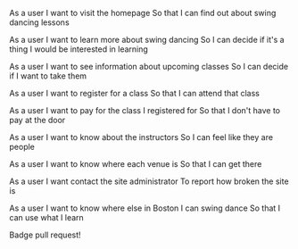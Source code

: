 As a user
I want to visit the homepage
So that I can find out about swing dancing lessons

As a user
I want to learn more about swing dancing
So I can decide if it's a thing I would be interested in learning

As a user
I want to see information about upcoming classes
So I can decide if I want to take them

As a user
I want to register for a class
So that I can attend that class

As a user
I want to pay for the class I registered for
So that I don't have to pay at the door

As a user
I want to know about the instructors
So I can feel like they are people

As a user
I want to know where each venue is
So that I can get there

As a user
I want contact the site administrator
To report how broken the site is

As a user
I want to know where else in Boston I can swing dance
So that I can use what I learn

Badge pull request!

